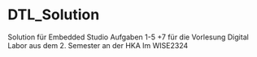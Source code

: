 # DTL_Solution
Solution für Embedded Studio 
Aufgaben 1-5 +7 für die Vorlesung Digital Labor aus dem 2. Semester an der HKA Im WISE2324

